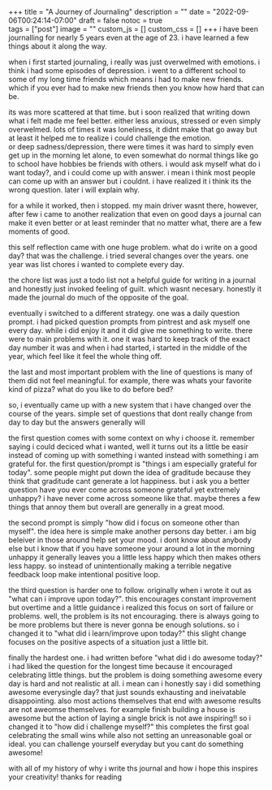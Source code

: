 +++
title = "A Journey of Journaling"
description = ""
date = "2022-09-06T00:24:14-07:00"
draft = false
notoc = true  
tags = ["post"]
image = ""
custom_js = []
custom_css = []
+++
i have been journalling for nearly 5 years even at the age of 23. 
i have learned a few things about it along the way. 

<!--more-->

when i first started journaling, i really was just overwelmed with emotions. 
i think i had some episodes of depression. i went to a different school to some of my long time friends which means i had to make new friends. 
which if you ever had to make new friends then you know how hard that can be. 

its was more scattered at that time. but i soon realized that writing down what i felt made me feel better. 
either less anxious, stressed or even simply overwelmed. lots of times it was loneliness, it didnt make that go away but at least it helped me to realize i  could challenge the emotion.\
or deep sadness/depression, there were times it was hard to simply even get up in the morning let alone, to even somewhat do normal things like go to school have hobbies be friends with others.
i would ask myself what do i want today?, and i could come up with answer. i mean i think most people can come up with an answer but i couldnt. i have realized it i think its the wrong question. 
later i will explain why. 

for a while it worked, then i stopped. my main driver wasnt there, however, after few i came to another realization that even on good days a journal can make it even better or at least reminder that 
no matter what, there are a few moments of good. 

this self reflection came with one huge problem. what do i write on a good day? that was the challenge. i tried several changes over the years. 
one year was list chores i wanted to complete every day. 

the chore list was just a todo list not a helpful guide for writing in a journal and honestly just invoked feeling of guilt. 
which wasnt  necesary. honestly it made the journal do much of the opposite of the goal. 

eventually i switched to a different strategy. one was a daily question prompt. i had picked question prompts from pintrest and ask myself one every day. 
while i did enjoy it and it did give me something to write. there were to main problems with it. one it was hard to keep track of the exact day number it was and 
when i had started, i started in the middle of the year, which feel like it feel the whole thing off. 

the last and most important problem with the line of questions is many of them did not feel meaningful. for example, there was whats your favorite kind of pizza?
what do you like to do before bed? 

so, i eventually came up with a new system that i have changed over the course of the years. simple set of questions that dont really change from day to day but the answers generally will

the first question comes with some context on why i choose it. remember saying i could deciced what i wanted, well it turns out its a little be easir instead of coming up with something i wanted instead with 
something i am grateful for. the first question/prompt is "things i am especially grateful for today". 
some people might put down the idea of graditude because they think that graditude cant generate a lot happiness. but i ask you a better question have you ever come across someone grateful yet extremely unhappy? 
i have never come across someone like that. maybe theres a few things that annoy them but overall are generally in a great mood. 

the second prompt is simply "how did i focus on someone other than myself". the idea here is simple make another persons day better. i am big beleiver in those around help set your mood. 
i dont know about anybody else but i know that if you have someone your around a lot in the morning unhappy it generally leaves you a little less happy which then makes others less happy. so instead of unintentionally making a terrible negative feedback loop make 
intentional positive loop.

the third question is harder one to follow.  originally when i wrote it out as "what can i improve upon today?". this encourages constant improvement but overtime and a little guidance i realized this focus on sort of failure or problems. 
well, the problem is its not encouraging. there is always going to be more problems but there is never gonna be enough solutions. 
so i changed it to "what did i learn/improve upon today?" this slight change focuses on the positive aspects of a situation just a little bit.

finally the hardest one. 
i had written before "what did i do awesome today?" i had liked the question for the longest time because it encouraged celebrating little things. but the problem is doing something awesome every day is hard and not realistic at all. 
i mean can i honestly say i did something awesome everysingle day? that just sounds exhausting and ineivatable disappointing. also most actions themselves that end with awesome results are not aweomse themselves. 
for example finish building a house is awesome but the action of laying a single brick is not awe inspiring!! 
so i changed it to "how did i challenge myself?" this completes the first goal celebrating the small wins while also not setting an unreasonable goal or ideal. 
you can challenge yourself everyday but you cant do something awesome! 

with all of my history of why i write ths journal and how i hope this inspires your creativity!
 thanks for reading 


